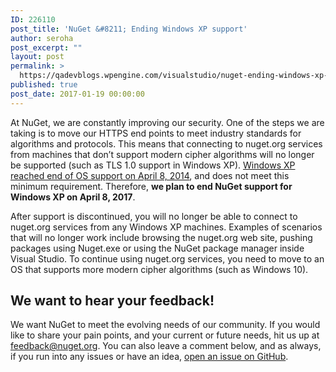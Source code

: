 ```yaml
---
ID: 226110
post_title: 'NuGet &#8211; Ending Windows XP support'
author: seroha
post_excerpt: ""
layout: post
permalink: >
  https://qadevblogs.wpengine.com/visualstudio/nuget-ending-windows-xp-support/
published: true
post_date: 2017-01-19 00:00:00
---
```

At NuGet, we are constantly improving our security. One of the steps we are taking is to move our HTTPS end points to meet industry standards for algorithms and protocols. This means that connecting to nuget.org services from machines that don’t support modern cipher algorithms will no longer be supported (such as TLS 1.0 support in Windows XP). [Windows XP reached end of OS support on April 8, 2014][1], and does not meet this minimum requirement. Therefore, **we plan to end NuGet support for Windows XP on April 8, 2017**.

After support is discontinued, you will no longer be able to connect to nuget.org services from any Windows XP machines. Examples of scenarios that will no longer work include browsing the nuget.org web site, pushing packages using Nuget.exe or using the NuGet package manager inside Visual Studio. To continue using nuget.org services, you need to move to an OS that supports more modern cipher algorithms (such as Windows 10).

## We want to hear your feedback!

We want NuGet to meet the evolving needs of our community. If you would like to share your pain points, and your current or future needs, hit us up at <feedback@nuget.org>. You can also leave a comment below, and as always, if you run into any issues or have an idea, [open an issue on GitHub][2].

 [1]: https://support.microsoft.com/en-us/kb/2934207
 [2]: https://github.com/Nuget/Home